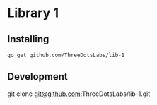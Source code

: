 # Library 1

## Installing

    go get github.com/ThreeDotsLabs/lib-1

## Development

git clone git@github.com:ThreeDotsLabs/lib-1.git

